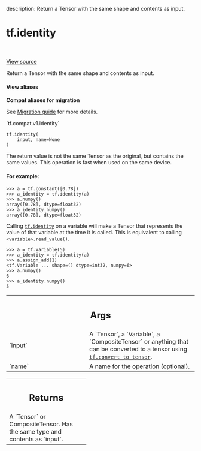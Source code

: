 description: Return a Tensor with the same shape and contents as input.

<div itemscope itemtype="http://developers.google.com/ReferenceObject">
<meta itemprop="name" content="tf.identity" />
<meta itemprop="path" content="Stable" />
</div>

# tf.identity

<!-- Insert buttons and diff -->

<table class="tfo-notebook-buttons tfo-api nocontent" align="left">

</table>

<a target="_blank" href="/code/stable/tensorflow/python/ops/array_ops.py">View source</a>



Return a Tensor with the same shape and contents as input.

<section class="expandable">
  <h4 class="showalways">View aliases</h4>
  <p>
<b>Compat aliases for migration</b>
<p>See
<a href="https://www.tensorflow.org/guide/migrate">Migration guide</a> for
more details.</p>
<p>`tf.compat.v1.identity`</p>
</p>
</section>

<pre class="devsite-click-to-copy prettyprint lang-py tfo-signature-link">
<code>tf.identity(
    input, name=None
)
</code></pre>



<!-- Placeholder for "Used in" -->

The return value is not the same Tensor as the original, but contains the same
values.  This operation is fast when used on the same device.

#### For example:



```
>>> a = tf.constant([0.78])
>>> a_identity = tf.identity(a)
>>> a.numpy()
array([0.78], dtype=float32)
>>> a_identity.numpy()
array([0.78], dtype=float32)
```

Calling <a href="../tf/identity.md"><code>tf.identity</code></a> on a variable will make a Tensor that represents the
value of that variable at the time it is called. This is equivalent to calling
`<variable>.read_value()`.

```
>>> a = tf.Variable(5)
>>> a_identity = tf.identity(a)
>>> a.assign_add(1)
<tf.Variable ... shape=() dtype=int32, numpy=6>
>>> a.numpy()
6
>>> a_identity.numpy()
5
```

<!-- Tabular view -->
 <table class="responsive fixed orange">
<colgroup><col width="214px"><col></colgroup>
<tr><th colspan="2"><h2 class="add-link">Args</h2></th></tr>

<tr>
<td>
`input`
</td>
<td>
A `Tensor`, a `Variable`, a `CompositeTensor` or anything that can be
converted to a tensor using <a href="../tf/convert_to_tensor.md"><code>tf.convert_to_tensor</code></a>.
</td>
</tr><tr>
<td>
`name`
</td>
<td>
A name for the operation (optional).
</td>
</tr>
</table>



<!-- Tabular view -->
 <table class="responsive fixed orange">
<colgroup><col width="214px"><col></colgroup>
<tr><th colspan="2"><h2 class="add-link">Returns</h2></th></tr>
<tr class="alt">
<td colspan="2">
A `Tensor` or CompositeTensor. Has the same type and contents as `input`.
</td>
</tr>

</table>

